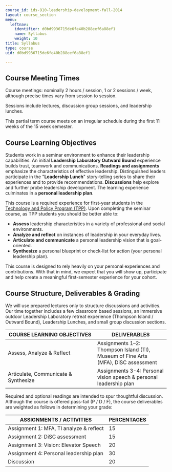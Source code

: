 ```yaml
---
course_id: ids-910-leadership-development-fall-2014
layout: course_section
menu:
  leftnav:
    identifier: d0bd9936715de6fe40b288eef6a88ef1
    name: Syllabus
    weight: 10
title: Syllabus
type: course
uid: d0bd9936715de6fe40b288eef6a88ef1

---
```


Course Meeting Times
--------------------

Course meetings: nominally 2 hours / session, 1 or 2 sessions / week, although precise times vary from session to session.

Sessions include lectures, discussion group sessions, and leadership lunches.

This partial term course meets on an irregular schedule during the first 11 weeks of the 15 week semester.

Course Learning Objectives
--------------------------

Students work in a seminar environment to enhance their leadership capabilities. An initial **Leadership Laboratory Outward Bound** experience builds trust, teamwork and communications. **Readings and assignments** emphasize the characteristics of effective leadership. Distinguished leaders participate in the "**Leadership Lunch**" story-telling series to share their experiences and to provide recommendations. **Discussions** help explore and further probe leadership development. The learning experience culminates in a **personal leadership plan**.

This course is a required experience for first-year students in the [Technology and Policy Program (TPP)](http://tppserver.mit.edu/). Upon completing the seminar course, as TPP students you should be better able to:

*   **Assess** leadership characteristics in a variety of professional and social environments.
*   **Analyze and reflect** on instances of leadership in your everyday lives.
*   **Articulate and communicate** a personal leadership vision that is goal-oriented.
*   **Synthesize** a personal blueprint or check-list for action (your personal leadership plan).

This course is designed to rely heavily on your personal experiences and contributions. With that in mind, we expect that you will show up, participate and help create a meaningful first-semester experience for your cohort.

Course Structure, Deliverables & Grading
----------------------------------------

We will use prepared lectures only to structure discussions and activities. Our time together includes a few classroom based sessions, an immersive outdoor Leadership Laboratory retreat experience (Thompson Island / Outward Bound), Leadership Lunches, and small group discussion sections.

| COURSE LEARNING OBJECTIVES | DELIVERABLES |
| --- | --- |
| Assess, Analyze & Reflect | Assignments 1–2:   Thompson Island (TI), Museum of Fine Arts (MFA), DiSC assessment |
| Articulate, Communicate & Synthesize | Assignments 3-4: Personal vision speech & personal leadership plan 

Required and optional readings are intended to spur thoughtful discussion. Although the course is offered pass-fail (P / D / F), the course deliverables are weighted as follows in determining your grade:

| ASSIGNMENTS / ACTIVITIES | PERCENTAGES |
| --- | --- |
| Assignment 1: MFA, TI analyze & reflect | 15 |
| Assignment 2: DiSC assessment | 15 |
| Assignment 3: Vision: Elevator Speech | 20 |
| Assignment 4: Personal leadership plan | 30 |
| Discussion | 20